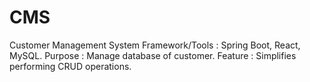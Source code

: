 # CMS
Customer Management System 
Framework/Tools : Spring Boot, React, MySQL.
Purpose : Manage database of customer.
Feature : Simplifies performing CRUD operations.
